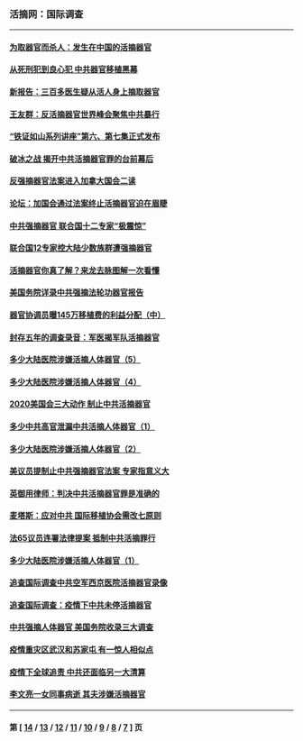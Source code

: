 ### 活摘网：国际调查
---
#### [为取器官而杀人：发生在中国的活摘器官](../../pages/nf5947/n13794731.md?10180430) 
#### [从死刑犯到良心犯 中共器官移植黑幕](../../pages/nf5947/n13764669.md?10180430) 
#### [新报告：三百多医生疑从活人身上摘取器官](../../pages/nf5947/n13703044.md?10180430) 
#### [王友群：反活摘器官世界峰会聚焦中共暴行](../../pages/nf5947/n13250738.md?10180430) 
#### [“铁证如山系列讲座”第六、第七集正式发布](../../pages/nf5947/n13106287.md?10180430) 
#### [破冰之战 揭开中共活摘器官罪的台前幕后](../../pages/nf5947/n13082457.md?10180430) 
#### [反强摘器官法案进入加拿大国会二读](../../pages/nf5947/n13033450.md?10180430) 
#### [论坛：加国会通过法案终止活摘器官迫在眉睫](../../pages/nf5947/n13029839.md?10180430) 
#### [中共强摘器官 联合国十二专家“极震惊”](../../pages/nf5947/n13024313.md?10180430) 
#### [联合国12专家控大陆少数族群遭强摘器官](../../pages/nf5947/n13023877.md?10180430) 
#### [活摘器官你真了解？来龙去脉图解一次看懂](../../pages/nf5947/n13013820.md?10180430) 
#### [美国务院详录中共强摘法轮功器官报告](../../pages/nf5947/n12944519.md?10180430) 
#### [器官协调员曝145万移植费的利益分配（中）](../../pages/nf5947/n12894547.md?10180430) 
#### [封存五年的调查录音：军医揭军队活摘器官](../../pages/nf5947/n12798692.md?10180430) 
#### [多少大陆医院涉嫌活摘人体器官（5）](../../pages/nf5947/n12768383.md?10180430) 
#### [多少大陆医院涉嫌活摘人体器官（4）](../../pages/nf5947/n12664434.md?10180430) 
#### [2020美国会三大动作 制止中共活摘器官](../../pages/nf5947/n12682004.md?10180430) 
#### [多少中共高官泄漏中共活摘人体器官（1）](../../pages/nf5947/n12671234.md?10180430) 
#### [多少大陆医院涉嫌活摘人体器官（2）](../../pages/nf5947/n12655589.md?10180430) 
#### [美议员提制止中共强摘器官法案 专家指意义大](../../pages/nf5947/n12630561.md?10180430) 
#### [英御用律师：判决中共活摘器官罪是准确的](../../pages/nf5947/n12580740.md?10180430) 
#### [麦塔斯：应对中共 国际移植协会需改七原则](../../pages/nf5947/n12514711.md?10180430) 
#### [法65议员连署法律提案 抵制中共活摘罪行](../../pages/nf5947/n12437047.md?10180430) 
#### [多少大陆医院涉嫌活摘人体器官（1）](../../pages/nf5947/n12414284.md?10180430) 
#### [追查国际调查中共空军西京医院活摘器官录像](../../pages/nf5947/n12348837.md?10180430) 
#### [追查国际调查：疫情下中共未停活摘器官](../../pages/nf5947/n12273415.md?10180430) 
#### [中共强摘人体器官 美国务院收录三大调查](../../pages/nf5947/n12181488.md?10180430) 
#### [疫情重灾区武汉和苏家屯 有一惊人相似点](../../pages/nf5947/n12150824.md?10180430) 
#### [疫情下全球追责 中共还面临另一大清算](../../pages/nf5947/n12070397.md?10180430) 
#### [李文亮一女同事病逝 其夫涉嫌活摘器官](../../pages/nf5947/n11957882.md?10180430) 

---
#### 第 [ [14](./14.md?10180430) / [13](./13.md?10180430) / [12](./12.md?10180430) / [11](./11.md?10180430) / [10](./10.md?10180430) / [9](./9.md?10180430) / [8](./8.md?10180430) / [7](./7.md?10180430) ] 页
